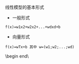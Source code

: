 线性模型的基本形式
- 一般形式
```
f(x)=w1x2+w2x2+...+wdxd+b
```
- 向量形式
```
f(x)=wTx+b 其中 w=(w1;w2;...;wd)
```


\begin
end\